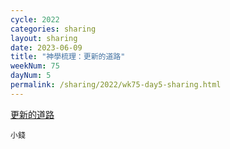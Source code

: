 ```yaml
---
cycle: 2022
categories: sharing
layout: sharing
date: 2023-06-09
title: "神學梳理：更新的道路"
weekNum: 75
dayNum: 5
permalink: /sharing/2022/wk75-day5-sharing.html
---
```

[更新的道路](https://eccseattle.github.io/media/sharing/2022/wk075/2023-06-09-bin.m4a)

`小錢`
